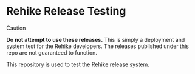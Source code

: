 # Rehike Release Testing

> [!CAUTION]
> **Do not attempt to use these releases.** This is simply a deployment and system test for the Rehike developers. The releases published under this repo are not guaranteed to function.

This repository is used to test the Rehike release system.
